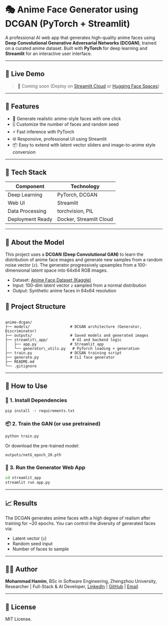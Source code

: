 # 🎭 Anime Face Generator using DCGAN (PyTorch + Streamlit)

A professional AI web app that generates high-quality anime faces using **Deep Convolutional Generative Adversarial Networks (DCGAN)**, trained on a curated anime dataset. Built with **PyTorch** for deep learning and **Streamlit** for an interactive user interface.

---

## 📸 Live Demo

> 🔗 Coming soon (Deploy on [Streamlit Cloud](https://streamlit.io/cloud) or [Hugging Face Spaces](https://huggingface.co/spaces))

---

## 🚀 Features

- 🎨 Generate realistic anime-style faces with one click
- 🎚️ Customize the number of faces and random seed
- ⚡ Fast inference with PyTorch
- 🌐 Responsive, professional UI using Streamlit
- 📦 Easy to extend with latent vector sliders and image-to-anime style conversion

---

## 📌 Tech Stack

| Component        | Technology            |
|------------------|------------------------|
| Deep Learning    | PyTorch, DCGAN         |
| Web UI           | Streamlit              |
| Data Processing  | torchvision, PIL       |
| Deployment Ready | Docker, Streamlit Cloud|

---

## 🧠 About the Model

This project uses a **DCGAN (Deep Convolutional GAN)** to learn the distribution of anime face images and generate new samples from a random noise vector (`z`). The generator progressively upsamples from a 100-dimensional latent space into 64x64 RGB images.

- Dataset: [Anime Face Dataset (Kaggle)](https://www.kaggle.com/datasets/splcher/animefacedataset)
- Input: 100-dim latent vector `z` sampled from a normal distribution
- Output: Synthetic anime faces in 64x64 resolution



## 📁 Project Structure

```

anime-dcgan/
├── models/                  # DCGAN architecture (Generator, Discriminator)
├── outputs/                 # Saved models and generated images
├── streamlit\_app/           # UI and backend logic
│   ├── app.py               # Streamlit app
│   └── generator\_utils.py   # PyTorch loading + generation
├── train.py                 # DCGAN training script
├── generate.py              # CLI face generator
├── README.md
└── .gitignore

````

---

## 🧪 How to Use

### 🔧 1. Install Dependencies

```bash
pip install -r requirements.txt
````

### 📦 2. Train the GAN (or use pretrained)

```bash
python train.py
```

Or download the pre-trained model:

```
outputs/netG_epoch_20.pth
```

### 🧪 3. Run the Generator Web App

```bash
cd streamlit_app
streamlit run app.py
```

---

## 📈 Results

The DCGAN generates anime faces with a high degree of realism after training for \~20 epochs. You can control the diversity of generated faces via:

* Latent vector (`z`)
* Random seed input
* Number of faces to sample

---



## 👨‍💻 Author

**Mohammad Hamim**,
BSc in Software Engineering, Zhengzhou University,
Researcher | Full-Stack & AI Developer,
[LinkedIn](https://linkedin.com/) | [GitHub](https://github.com/) | [Email](mailto:hamimmd555@gmail.com)

---

## 📝 License

MIT License. 
